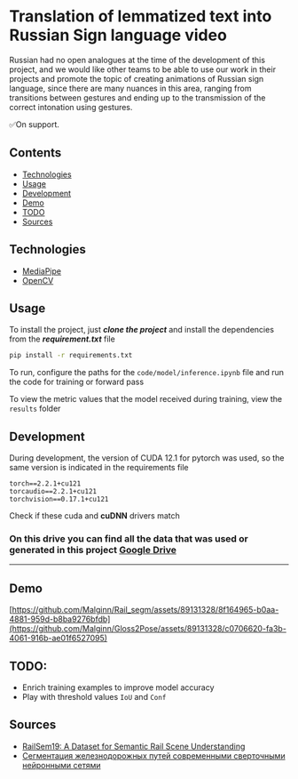# Translation of lemmatized text into Russian Sign language video
Russian had no open analogues at the time of the development of this project, and we would like other teams to be able to use our work in their projects and promote the topic of creating animations of Russian sign language, since there are many nuances in this area, ranging from transitions between gestures and ending up to the transmission of the correct intonation using gestures.

✅On support.

## Contents
- [Technologies](#Technologies)
- [Usage](#Usage)
- [Development](#Development)
- [Demo](#Demo)
- [TODO](#TODO)
- [Sources](#Sources)

## <a name="Technologies">Technologies</a>
- [MediaPipe](https://mediapipe.readthedocs.io/en/latest/)
- [OpenCV](https://opencv.org/)
## <a name="Usage">Usage</a>
To install the project, just ___clone the project___ and install the dependencies from the ___requirement.txt___ file

```sh
pip install -r requirements.txt
```

To run, configure the paths for the `code/model/inference.ipynb` file and run the code for training or forward pass

To view the metric values ​​that the model received during training, view the `results` folder


## <a name="Development">Development</a>
During development, the version of CUDA 12.1 for pytorch was used, so the same version is indicated in the requirements file
```
torch==2.2.1+cu121
torcaudio==2.2.1+cu121
torchvision==0.17.1+cu121
```
Check if these cuda and __cuDNN__ drivers match

### On this __drive__ you can find all the data that was used or generated in this project [Google Drive](https://drive.google.com/drive/folders/1fTvgyfbYXH-9kYn9OYU3ISHZQnuNmelm?usp=sharing)
-----------

## <a name="Demo">Demo</a>

[https://github.com/Malginn/Rail_segm/assets/89131328/8f164965-b0aa-4881-959d-b8ba9276bfdb](https://github.com/Malginn/Gloss2Pose/assets/89131328/c0706620-fa3b-4061-916b-ae01f6527095)

## <a name="TODO">TODO</a>:
- Enrich training examples to improve model accuracy
- Play with threshold values `IoU` and `Conf`


## <a name="Sources">Sources</a>
- [RailSem19: A Dataset for Semantic Rail Scene Understanding](https://openaccess.thecvf.com/content_CVPRW_2019/papers/WAD/Zendel_RailSem19_A_Dataset_for_Semantic_Rail_Scene_Understanding_CVPRW_2019_paper.pdf)
- [Сегментация железнодорожных путей современными сверточными нейронными сетями](https://www.researchgate.net/publication/371681469_Segmentacia_zeleznodoroznyh_putej_sovremennymi_svertocnymi_nejronnymi_setami)
